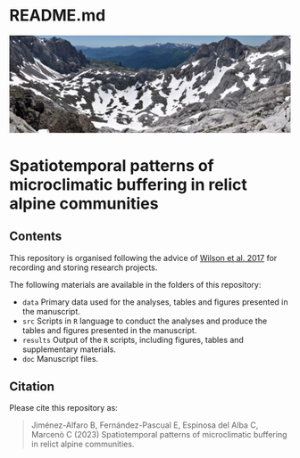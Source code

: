 README.md
================

![](hou.jpg)

# Spatiotemporal patterns of microclimatic buffering in relict alpine communities

## Contents

This repository is organised following the advice of [Wilson et
al. 2017](https://doi.org/10.1371/journal.pcbi.1005510) for recording
and storing research projects.

The following materials are available in the folders of this repository:

- `data` Primary data used for the analyses, tables and figures
  presented in the manuscript.
- `src` Scripts in `R` language to conduct the analyses and produce the
  tables and figures presented in the manuscript.
- `results` Output of the `R` scripts, including figures, tables and
  supplementary materials.
- `doc` Manuscript files.

## Citation

Please cite this repository as:

> Jiménez-Alfaro B, Fernández-Pascual E, Espinosa del Alba C, Marcenò C
> (2023) Spatiotemporal patterns of microclimatic buffering in relict
> alpine communities.
